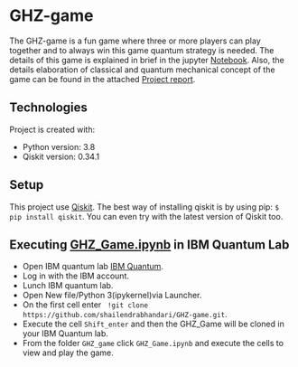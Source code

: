 # GHZ-game
The GHZ-game is a fun game where three or more players can play together and to always win this game quantum strategy is needed. The details of this game is explained in brief in the jupyter [Notebook](https://github.com/shailendrabhandari/GHZ-game/blob/main/GHZ-Game.ipynb). Also, the details elaboration of classical and quantum mechanical concept of the game can be found in the attached [Project report](https://github.com/shailendrabhandari/GHZ-game/blob/main/Project_report.pdf). 



## Technologies
Project is created with:
* Python version: 3.8 
* Qiskit version: 0.34.1



## Setup
This project use [Qiskit](qiskit.org). The best way of installing qiskit is by using pip: `$ pip install qiskit`. You can even try with the latest version of Qiskit too. 


## Executing  [GHZ_Game.ipynb](https://github.com/shailendrabhandari/GHZ-game/blob/main/GHZ-Game.ipynb) in IBM Quantum Lab

* Open IBM quantum lab [IBM Quantum](https://quantum-computing.ibm.com/).
* Log in with the IBM account.
* Lunch IBM quantum lab.
* Open New file/Python 3(ipykernel)via Launcher.
* On the first cell enter ` !git clone https://github.com/shailendrabhandari/GHZ-game.git`.
* Execute the cell `Shift_enter` and then the GHZ_Game will be cloned in your IBM Quantum lab. 
* From the folder `GHZ_game` click `GHZ_Game.ipynb` and execute the cells to view and play the game. 
